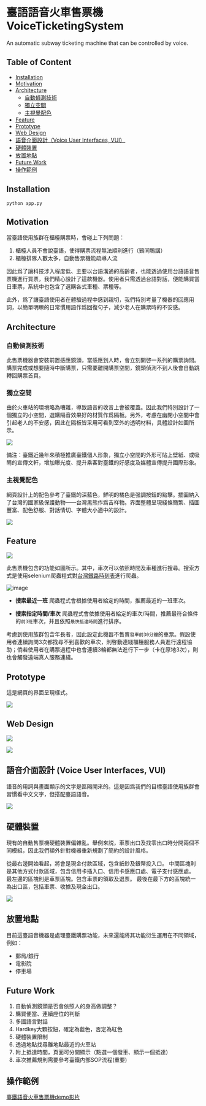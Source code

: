 # 臺語語音火車售票機 VoiceTicketingSystem
An automatic subway ticketing machine that can be controlled by voice.

## Table of Content
- [Installation](#installation)
- [Motivation](#motivation)
- [Architecture](#architecture)
  - [自動偵測技術](#自動偵測技術)
  - [獨立空間](#獨立空間)
  - [主視覺配色](#主視覺配色)
- [Feature](#feature)
- [Prototype](#prototype)
- [Web Design](#web-design)
- [語音介面設計（Voice User Interfaces, VUI）](#語音介面設計-voice-user-interfaces-vui)
- [硬體裝置](#硬體裝置)
- [放置地點](#放置地點)
- [Future Work](#future-work)
- [操作範例](#操作範例)

## Installation
```
python app.py
```

## Motivation
當臺語使用族群在櫃檯購票時，會碰上下列問題：
1. 櫃檯人員不會說臺語，使得購票流程無法順利進行（鷄同鴨講）
2. 櫃檯排隊人數太多，自動售票機能疏導人流

因此爲了讓科技涉入程度低、主要以台語溝通的高齡者，也能透過使用台語語音售票機進行買票，我們精心設計了這款機器。使用者只需透過台語對話，便能購買當日車票，系統中也包含了選購各式車種、票種等。

此外，爲了讓臺語使用者在體驗過程中感到親切，我們特別考量了機器的回應用詞，以簡單明瞭的日常慣用語作爲回復句子，減少老人在購票時的不安感。


## Architecture
### 自動偵測技術
此售票機器會安裝前置感應鏡頭，當感應到人時，會立刻開啓一系列的購票詢問。購票完成或想要隨時中斷購票，只需要離開購票空間，鏡頭偵測不到人後會自動跳轉回購票首頁。

### 獨立空間
由於火車站的環境略為嘈雜，導致語音的收音上會被覆蓋。因此我們特別設計了一個獨立的小空間，選購隔音效果好的材質作爲隔板。另外，考慮在幽閉小空間中會引起老人的不安感，因此在隔板皆采用可看到室外的透明材料，具體設計如圖所示。

![](https://i.imgur.com/vsueeeH.png)

備注：臺鐵近幾年來積極推廣臺鐵個人形象，獨立小空間的外形可貼上壁紙、或吸睛的宣傳文軒，增加曝光度、提升乘客對臺鐵的好感度及媒體宣傳提升國際形象。

### 主視覺配色
網頁設計上的配色參考了臺鐵的深藍色，鮮明的橘色是强調按鈕的點擊。插圖納入了台灣的國家級保護動物——台灣黑熊作爲吉祥物。界面整體呈現綫條簡繁、插圖豐富、配色舒服、對話情切、字體大小適中的設計。

![](https://i.imgur.com/rKpv9HK.png)


## Feature
![](https://i.imgur.com/Tm5NR2B.png)

此售票機包含的功能如圖所示。其中，車次可以依照時間及車種進行搜尋。搜索方式是使用selenium爬蟲程式對[台灣鐵路時刻表](https://tip.railway.gov.tw/tra-tip-web/tip/tip001/tip112/gobytime)進行爬蟲。

![image](https://user-images.githubusercontent.com/46195804/173881352-8bfc9da1-25e1-4919-a7e8-38d08d09b258.png)

- **搜索最近一班**
爬蟲程式會根據使用者給定的時間，推薦最近的一班車次。

- **搜索指定時間/車次**
爬蟲程式會依據使用者給定的車次/時間，推薦最符合條件的`前3班`車次，并且依照`最快抵達時間`進行排序。

考慮到使用族群包含年長者，因此設定此機器不售賣`發車前30分鐘`的車票。假設使用者連續詢問3次都找尋不到喜歡的車次，則啓動連綫櫃檯服務人員進行遠程協助；倘若使用者在購票過程中也會連續3輪都無法進行下一步（卡在原地3次），則也會觸發遠端真人服務連綫。

## Prototype
這是網頁的界面呈現樣式。

![](https://i.imgur.com/9lGCovO.png)

## Web Design
![](https://i.imgur.com/QhIa3wb.png)

![](https://i.imgur.com/IqMVPJR.png)

## 語音介面設計 (Voice User Interfaces, VUI)
語音的用詞與畫面顯示的文字是區隔開來的。這是因爲我們的目標臺語使用族群會習慣看中文文字，但搭配臺語語音。

![](https://i.imgur.com/PKf1ZIx.png)

## 硬體裝置
現有的自動售票機硬體裝置偏雜亂。舉例來説，車票出口及找零出口時分開兩個不同模組，因此我們額外針對機器重新規劃了簡約的設計風格。

從最右邊開始看起，將會是現金付款區域，包含紙鈔及銀幣投入口。
中間區塊則是其他方式付款區域，包含信用卡插入口、信用卡感應口處、電子支付感應處。
最左邊的區塊則是車票區塊。包含車票的領取及退票。
最後在最下方的區塊統一為出口區，包括車票、收據及現金出口。

![](https://i.imgur.com/Zk6eMIi.png)

## 放置地點
目前這臺語音機器是處理臺鐵購票功能，未來還能將其功能衍生運用在不同領域，例如：

- 郵局/銀行
-  電影院
- 停車場


## Future Work
1. 自動偵測鏡頭是否會依照人的身高做調整？
2. 購買便當、連續座位的判斷
3. 多國語言對話
4. Hardkey大顆按鈕，確定為藍色，否定為紅色
5. 硬體裝置限制
6. 透過地點找尋離地點最近的火車站
7. 附上抵達時間，頁面可分開顯示（點選一個發車、顯示一個抵達）
8. 車次推薦規則需要參考臺鐵内部SOP流程(重要)

## 操作範例
[臺鐵語音火車售票機demo影片](https://youtu.be/b_ZXO2HMm64)
